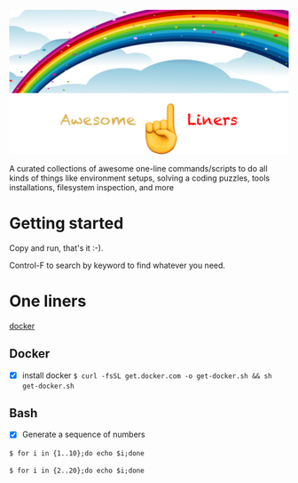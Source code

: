 <p align="center">
  <img src="https://github.com/10000TB/Awesome-One-Liner/blob/master/resources/imgs/awesome-one-liners-logo.png" />
</p>

A curated collections of awesome one-line commands/scripts to do all kinds of things like environment setups, solving a coding puzzles, tools installations, filesystem inspection, and more

# Getting started

Copy and run, that's it :-).

Control-F to search by keyword to find whatever you need.

# One liners
[docker](#docker)

## Docker

- [x] install docker
`$ curl -fsSL get.docker.com -o get-docker.sh && sh get-docker.sh`

## Bash
- [x] Generate a sequence of numbers

`$ for i in {1..10};do echo $i;done`

`$ for i in {2..20};do echo $i;done`
